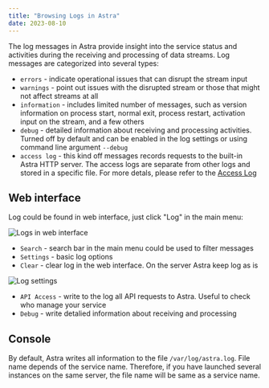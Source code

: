 ```yaml
---
title: "Browsing Logs in Astra"
date: 2023-08-10
---
```


The log messages in Astra provide insight into the service status and activities during the receiving and processing of data streams. Log messages are categorized into several types:

- `errors` - indicate operational issues that can disrupt the stream input
- `warnings` - point out issues with the disrupted stream or those that might not affect streams at all
- `information` - includes limited number of messages, such as version information on process start, normal exit, process restart, activation input on the stream, and a few others
- `debug` - detailed information about receiving and processing activities. Turned off by default and can be enabled in the log settings or using command line argument `--debug`
- `access log` - this kind off messages records requests to the built-in Astra HTTP server. The access logs are separate from other logs and stored in a specific file. For more detals, please refer to the [Access Log](./access)

## Web interface

Log could be found in web interface, just click "Log" in the main menu:

![Logs in web interface](https://cdn.cesbo.com/help/astra/admin-guide/log/web.png)

- `Search` - search bar in the main menu could be used to filter messages
- `Settings` - basic log options
- `Clear` - clear log in the web interface. On the server Astra keep log as is

![Log settings](https://cdn.cesbo.com/help/astra/admin-guide/log/web-settings.png)

- `API Access` - write to the log all API requests to Astra. Useful to check who manage your service
- `Debug` - write detalied information about receiving and processing

## Console

By default, Astra writes all information to the file `/var/log/astra.log`. File name depends of the service name. Therefore, if you have launched several instances on the same server, the file name will be same as a service name.
